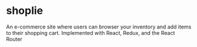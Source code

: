 # shoplie
 An e-commerce site where users can browser your inventory and add items to their shopping cart. Implemented with React, Redux, and the React Router
